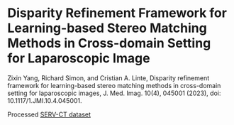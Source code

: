 # Disparity Refinement Framework for Learning-based Stereo Matching Methods in Cross-domain Setting for Laparoscopic Image

Zixin Yang, Richard Simon, and Cristian A. Linte, Disparity refinement framework for learning-based stereo matching methods in cross-domain setting for laparoscopic images, J. Med. Imag. 10(4), 045001 (2023), doi: 10.1117/1.JMI.10.4.045001.



Processed [SERV-CT dataset](https://drive.google.com/file/d/1sE4nEp5NR5B4uBL_8fymaYxGJo1gKi3F/view?usp=sharing)
